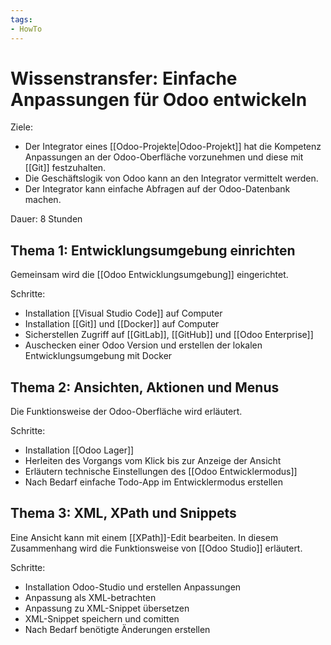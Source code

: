 ```yaml
---
tags:
- HowTo
---
```

# Wissenstransfer: Einfache Anpassungen für Odoo entwickeln

Ziele:

* Der Integrator eines [[Odoo-Projekte|Odoo-Projekt]] hat die Kompetenz Anpassungen an der Odoo-Oberfläche vorzunehmen und diese mit [[Git]] festzuhalten.
* Die Geschäftslogik von Odoo kann an den Integrator vermittelt werden.
* Der Integrator kann einfache Abfragen auf der Odoo-Datenbank machen.

Dauer: 8 Stunden

## Thema 1: Entwicklungsumgebung einrichten

Gemeinsam wird die [[Odoo Entwicklungsumgebung]] eingerichtet.

Schritte:
* Installation [[Visual Studio Code]] auf Computer
* Installation [[Git]] und [[Docker]] auf Computer
* Sicherstellen Zugriff auf [[GitLab]], [[GitHub]] und [[Odoo Enterprise]]
* Auschecken einer Odoo Version und erstellen der lokalen Entwicklungsumgebung mit Docker

## Thema 2: Ansichten, Aktionen und Menus

Die Funktionsweise der Odoo-Oberfläche wird erläutert.

Schritte:
* Installation [[Odoo Lager]]
* Herleiten des Vorgangs vom Klick bis zur Anzeige der Ansicht
* Erläutern technische Einstellungen des [[Odoo Entwicklermodus]]
* Nach Bedarf einfache Todo-App im Entwicklermodus erstellen

## Thema 3: XML, XPath und Snippets

Eine Ansicht kann mit einem [[XPath]]-Edit bearbeiten. In diesem Zusammenhang wird die Funktionsweise von [[Odoo Studio]] erläutert.

Schritte:
* Installation Odoo-Studio und erstellen Anpassungen
* Anpassung als XML-betrachten
* Anpassung zu XML-Snippet übersetzen
* XML-Snippet speichern und comitten
* Nach Bedarf benötigte Änderungen erstellen